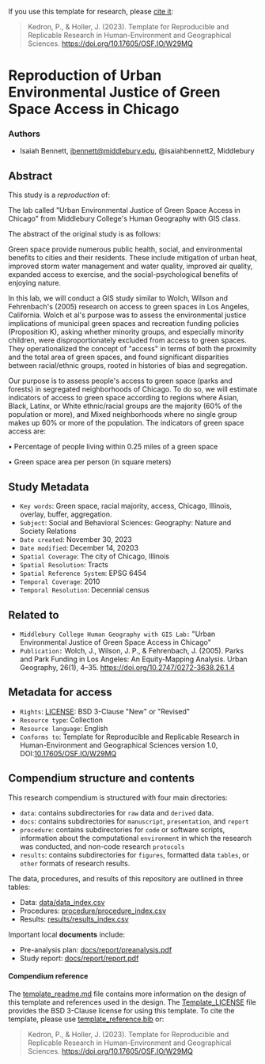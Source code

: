 If you use this template for research, please [cite it](template_reference.bib):
> Kedron, P., & Holler, J. (2023). Template for Reproducible and Replicable Research in Human-Environment and Geographical Sciences. https://doi.org/10.17605/OSF.IO/W29MQ

# Reproduction of Urban Environmental Justice of Green Space Access in Chicago

### Authors

- Isaiah Bennett, ibennett@middlebury.edu, @isaiahbennett2, Middlebury

## Abstract

This study is a *reproduction* of:

The lab called "Urban Environmental Justice of Green Space Access in Chicago" from Middlebury College's Human Geography with GIS class. 

The abstract of the original study is as follows: 

Green space provide numerous public health, social, and environmental benefits to cities and their residents. These include
mitigation of urban heat, improved storm water management and water quality, improved air quality, expanded access to
exercise, and the social-psychological benefits of enjoying nature.

In this lab, we will conduct a GIS study similar to Wolch, Wilson and Fehrenbach's (2005) research on access to green
spaces in Los Angeles, California. Wolch et al's purpose was to assess the environmental justice implications of municipal
green spaces and recreation funding policies (Proposition K), asking whether minority groups, and especially minority
children, were disproportionately excluded from access to green spaces. They operationalized the concept of "access" in
terms of both the proximity and the total area of green spaces, and found significant disparities between racial/ethnic
groups, rooted in histories of bias and segregation.

Our purpose is to assess people's access to green space (parks and forests) in segregated neighborhoods of Chicago. To do
so, we will estimate indicators of access to green space according to regions where Asian, Black, Latinx, or White
ethnic/racial groups are the majority (60% of the population or more), and Mixed neighborhoods where no single group
makes up 60% or more of the population. The indicators of green space access are:

• Percentage of people living within 0.25 miles of a green space

• Green space area per person (in square meters)


## Study Metadata

- `Key words`: Green space, racial majority, access, Chicago, Illinois, overlay, buffer, aggregation.
- `Subject`: Social and Behavioral Sciences: Geography: Nature and Society Relations
- `Date created`: November 30, 2023
- `Date modified`: December 14, 20203
- `Spatial Coverage`: The city of Chicago, Illinois
- `Spatial Resolution`: Tracts
- `Spatial Reference System`: EPSG 6454
- `Temporal Coverage`: 2010
- `Temporal Resolution`: Decennial census

## Related to

- `Middlebury College Human Geography with GIS Lab:` "Urban Environmental Justice of Green Space Access in Chicago"
- `Publication:` Wolch, J., Wilson, J. P., & Fehrenbach, J. (2005). Parks and Park Funding in Los Angeles: An Equity-Mapping Analysis. Urban Geography, 26(1), 4–35. https://doi.org/10.2747/0272-3638.26.1.4 

## Metadata for access

- `Rights`: [LICENSE](LICENSE): BSD 3-Clause "New" or "Revised"
- `Resource type`: Collection
- `Resource language`: English
- `Conforms to`: Template for Reproducible and Replicable Research in Human-Environment and Geographical Sciences version 1.0, DOI:[10.17605/OSF.IO/W29MQ](https://doi.org/10.17605/OSF.IO/W29MQ)

## Compendium structure and contents

This research compendium is structured with four main directories:

- `data`: contains subdirectories for `raw` data and `derived` data.
- `docs`: contains subdirectories for `manuscript`, `presentation`, and `report`
- `procedure`: contains subdirectories for `code` or software scripts, information about the computational `environment` in which the research was conducted, and non-code research `protocols`
- `results`: contains subdirectories for `figures`, formatted data `tables`, or `other` formats of research results.

The data, procedures, and results of this repository are outlined in three tables:
- Data: [data/data_index.csv](data/data_index.csv)
- Procedures: [procedure/procedure_index.csv](procedure/procedure_index.csv)
- Results: [results/results_index.csv](results/results_index.csv)

Important local **documents** include:
- Pre-analysis plan: [docs/report/preanalysis.pdf](docs/report/preanalysis.pdf)
- Study report: [docs/report/report.pdf](docs/report/report.pdf)

#### Compendium reference

The [template_readme.md](template_readme.md) file contains more information on the design of this template and references used in the design.
The [Template_LICENSE](Template_LICENSE) file provides the BSD 3-Clause license for using this template.
To cite the template, please use [template_reference.bib](template_reference.bib) or:
> Kedron, P., & Holler, J. (2023). Template for Reproducible and Replicable Research in Human-Environment and Geographical Sciences. https://doi.org/10.17605/OSF.IO/W29MQ
